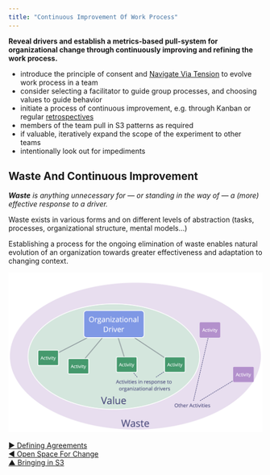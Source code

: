 ```yaml
---
title: "Continuous Improvement Of Work Process"
---
```



**Reveal drivers and establish a metrics-based pull-system for organizational change through continuously improving and refining the work process.**

-   introduce the principle of consent and [Navigate Via Tension](navigate-via-tension.html) to evolve work process in a team
-   consider selecting a facilitator to guide group processes, and choosing values to guide behavior
-   initiate a process of continuous improvement, e.g. through Kanban or regular [retrospectives](retrospective.html)
-   members of the team pull in S3 patterns as required
-   if valuable, iteratively expand the scope of the experiment to other teams
-   intentionally look out for impediments

## Waste And Continuous Improvement

_**Waste** is anything unnecessary for — or standing in the way of — a (more) effective response to a driver._

Waste exists in various forms and on different levels of abstraction (tasks, processes, organizational structure, mental models...)

Establishing a process for the ongoing elimination of waste enables natural evolution of an organization towards greater effectiveness and adaptation to changing context.

![Drivers, value and waste](img/workflow-and-value/drivers-value-waste.png)


[&#9654; Defining Agreements](defining-agreements.html)<br/>[&#9664; Open Space For Change](open-space-for-change.html)<br/>[&#9650; Bringing in S3](bringing-in-s3.html)

